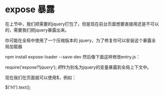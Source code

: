 # expose 暴露
在上节中，我们把需要的jquery打包了，但是现在前台页面想要直接用还是不可以的，需要我们把jquery暴露出来。

你可能在全局中使用了一个压缩版本的 jquery，为了修复你可以安装这个暴露全局加载器

npm install expose-loader --save-dev
然后像下面这样修改entry.js：

require('expose?$!jquery');
把$作为别名为jquery的变量暴露到全局上下文中。

现在我们在页面就可以使用$，例如：

$('h1').text();